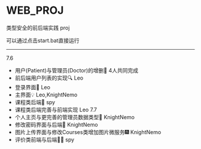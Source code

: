 # WEB_PROJ
类型安全的前后端实践 proj

可以通过点击start.bat直接运行

---
7.6
* 用户(Patient)与管理员(Doctor)的增删👀 4人共同完成
* 前后端用户列表的实现🔍 Leo
* 登录界面🥾 Leo
* 主界面💡 Leo,KnightNemo
* 课程类后端📗 spy
* 课程类后端完善与前端实现 Leo
7.7
* 个人主页与更完善的管理员数据类型👤 KnightNemo
* 修改密码界面与后端🔐 KnightNemo
* 图片上传界面与修改Courses类增加图片微服务🎆 KnightNemo
* 评价类前端与后端🧑‍⚖️ spy


